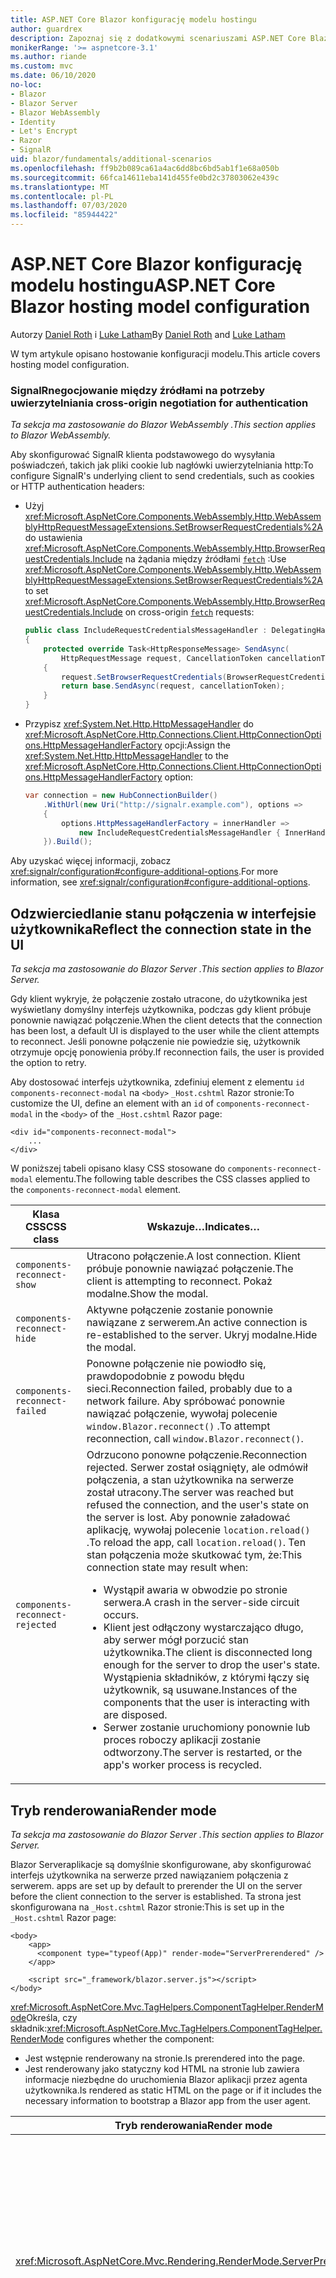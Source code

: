```yaml
---
title: ASP.NET Core Blazor konfigurację modelu hostingu
author: guardrex
description: Zapoznaj się z dodatkowymi scenariuszami ASP.NET Core Blazor konfiguracji modelu hostingu.
monikerRange: '>= aspnetcore-3.1'
ms.author: riande
ms.custom: mvc
ms.date: 06/10/2020
no-loc:
- Blazor
- Blazor Server
- Blazor WebAssembly
- Identity
- Let's Encrypt
- Razor
- SignalR
uid: blazor/fundamentals/additional-scenarios
ms.openlocfilehash: ff9b2b089ca61a4ac6dd8bc6bd5ab1f1e68a050b
ms.sourcegitcommit: 66fca14611eba141d455fe0bd2c37803062e439c
ms.translationtype: MT
ms.contentlocale: pl-PL
ms.lasthandoff: 07/03/2020
ms.locfileid: "85944422"
---
```

# <a name="aspnet-core-blazor-hosting-model-configuration"></a><span data-ttu-id="8931d-103">ASP.NET Core Blazor konfigurację modelu hostingu</span><span class="sxs-lookup"><span data-stu-id="8931d-103">ASP.NET Core Blazor hosting model configuration</span></span>

<span data-ttu-id="8931d-104">Autorzy [Daniel Roth](https://github.com/danroth27) i [Luke Latham](https://github.com/guardrex)</span><span class="sxs-lookup"><span data-stu-id="8931d-104">By [Daniel Roth](https://github.com/danroth27) and [Luke Latham](https://github.com/guardrex)</span></span>

<span data-ttu-id="8931d-105">W tym artykule opisano hostowanie konfiguracji modelu.</span><span class="sxs-lookup"><span data-stu-id="8931d-105">This article covers hosting model configuration.</span></span>

### <a name="signalr-cross-origin-negotiation-for-authentication"></a>SignalR<span data-ttu-id="8931d-106">negocjowanie między źródłami na potrzeby uwierzytelniania</span><span class="sxs-lookup"><span data-stu-id="8931d-106"> cross-origin negotiation for authentication</span></span>

<span data-ttu-id="8931d-107">*Ta sekcja ma zastosowanie do Blazor WebAssembly .*</span><span class="sxs-lookup"><span data-stu-id="8931d-107">*This section applies to Blazor WebAssembly.*</span></span>

<span data-ttu-id="8931d-108">Aby skonfigurować SignalR klienta podstawowego do wysyłania poświadczeń, takich jak pliki cookie lub nagłówki uwierzytelniania http:</span><span class="sxs-lookup"><span data-stu-id="8931d-108">To configure SignalR's underlying client to send credentials, such as cookies or HTTP authentication headers:</span></span>

* <span data-ttu-id="8931d-109">Użyj <xref:Microsoft.AspNetCore.Components.WebAssembly.Http.WebAssemblyHttpRequestMessageExtensions.SetBrowserRequestCredentials%2A> do ustawienia <xref:Microsoft.AspNetCore.Components.WebAssembly.Http.BrowserRequestCredentials.Include> na żądania między źródłami [`fetch`](https://developer.mozilla.org/docs/Web/API/Fetch_API/Using_Fetch) :</span><span class="sxs-lookup"><span data-stu-id="8931d-109">Use <xref:Microsoft.AspNetCore.Components.WebAssembly.Http.WebAssemblyHttpRequestMessageExtensions.SetBrowserRequestCredentials%2A> to set <xref:Microsoft.AspNetCore.Components.WebAssembly.Http.BrowserRequestCredentials.Include> on cross-origin [`fetch`](https://developer.mozilla.org/docs/Web/API/Fetch_API/Using_Fetch) requests:</span></span>

  ```csharp
  public class IncludeRequestCredentialsMessageHandler : DelegatingHandler
  {
      protected override Task<HttpResponseMessage> SendAsync(
          HttpRequestMessage request, CancellationToken cancellationToken)
      {
          request.SetBrowserRequestCredentials(BrowserRequestCredentials.Include);
          return base.SendAsync(request, cancellationToken);
      }
  }
  ```

* <span data-ttu-id="8931d-110">Przypisz <xref:System.Net.Http.HttpMessageHandler> do <xref:Microsoft.AspNetCore.Http.Connections.Client.HttpConnectionOptions.HttpMessageHandlerFactory> opcji:</span><span class="sxs-lookup"><span data-stu-id="8931d-110">Assign the <xref:System.Net.Http.HttpMessageHandler> to the <xref:Microsoft.AspNetCore.Http.Connections.Client.HttpConnectionOptions.HttpMessageHandlerFactory> option:</span></span>

  ```csharp
  var connection = new HubConnectionBuilder()
      .WithUrl(new Uri("http://signalr.example.com"), options =>
      {
          options.HttpMessageHandlerFactory = innerHandler => 
              new IncludeRequestCredentialsMessageHandler { InnerHandler = innerHandler };
      }).Build();
  ```

<span data-ttu-id="8931d-111">Aby uzyskać więcej informacji, zobacz <xref:signalr/configuration#configure-additional-options>.</span><span class="sxs-lookup"><span data-stu-id="8931d-111">For more information, see <xref:signalr/configuration#configure-additional-options>.</span></span>

## <a name="reflect-the-connection-state-in-the-ui"></a><span data-ttu-id="8931d-112">Odzwierciedlanie stanu połączenia w interfejsie użytkownika</span><span class="sxs-lookup"><span data-stu-id="8931d-112">Reflect the connection state in the UI</span></span>

<span data-ttu-id="8931d-113">*Ta sekcja ma zastosowanie do Blazor Server .*</span><span class="sxs-lookup"><span data-stu-id="8931d-113">*This section applies to Blazor Server.*</span></span>

<span data-ttu-id="8931d-114">Gdy klient wykryje, że połączenie zostało utracone, do użytkownika jest wyświetlany domyślny interfejs użytkownika, podczas gdy klient próbuje ponownie nawiązać połączenie.</span><span class="sxs-lookup"><span data-stu-id="8931d-114">When the client detects that the connection has been lost, a default UI is displayed to the user while the client attempts to reconnect.</span></span> <span data-ttu-id="8931d-115">Jeśli ponowne połączenie nie powiedzie się, użytkownik otrzymuje opcję ponowienia próby.</span><span class="sxs-lookup"><span data-stu-id="8931d-115">If reconnection fails, the user is provided the option to retry.</span></span>

<span data-ttu-id="8931d-116">Aby dostosować interfejs użytkownika, zdefiniuj element z elementu `id` `components-reconnect-modal` na `<body>` `_Host.cshtml` Razor stronie:</span><span class="sxs-lookup"><span data-stu-id="8931d-116">To customize the UI, define an element with an `id` of `components-reconnect-modal` in the `<body>` of the `_Host.cshtml` Razor page:</span></span>

```cshtml
<div id="components-reconnect-modal">
    ...
</div>
```

<span data-ttu-id="8931d-117">W poniższej tabeli opisano klasy CSS stosowane do `components-reconnect-modal` elementu.</span><span class="sxs-lookup"><span data-stu-id="8931d-117">The following table describes the CSS classes applied to the `components-reconnect-modal` element.</span></span>

| <span data-ttu-id="8931d-118">Klasa CSS</span><span class="sxs-lookup"><span data-stu-id="8931d-118">CSS class</span></span>                       | <span data-ttu-id="8931d-119">Wskazuje&hellip;</span><span class="sxs-lookup"><span data-stu-id="8931d-119">Indicates&hellip;</span></span> |
| ------------------------------- | ----------------- |
| `components-reconnect-show`     | <span data-ttu-id="8931d-120">Utracono połączenie.</span><span class="sxs-lookup"><span data-stu-id="8931d-120">A lost connection.</span></span> <span data-ttu-id="8931d-121">Klient próbuje ponownie nawiązać połączenie.</span><span class="sxs-lookup"><span data-stu-id="8931d-121">The client is attempting to reconnect.</span></span> <span data-ttu-id="8931d-122">Pokaż modalne.</span><span class="sxs-lookup"><span data-stu-id="8931d-122">Show the modal.</span></span> |
| `components-reconnect-hide`     | <span data-ttu-id="8931d-123">Aktywne połączenie zostanie ponownie nawiązane z serwerem.</span><span class="sxs-lookup"><span data-stu-id="8931d-123">An active connection is re-established to the server.</span></span> <span data-ttu-id="8931d-124">Ukryj modalne.</span><span class="sxs-lookup"><span data-stu-id="8931d-124">Hide the modal.</span></span> |
| `components-reconnect-failed`   | <span data-ttu-id="8931d-125">Ponowne połączenie nie powiodło się, prawdopodobnie z powodu błędu sieci.</span><span class="sxs-lookup"><span data-stu-id="8931d-125">Reconnection failed, probably due to a network failure.</span></span> <span data-ttu-id="8931d-126">Aby spróbować ponownie nawiązać połączenie, wywołaj polecenie `window.Blazor.reconnect()` .</span><span class="sxs-lookup"><span data-stu-id="8931d-126">To attempt reconnection, call `window.Blazor.reconnect()`.</span></span> |
| `components-reconnect-rejected` | <span data-ttu-id="8931d-127">Odrzucono ponowne połączenie.</span><span class="sxs-lookup"><span data-stu-id="8931d-127">Reconnection rejected.</span></span> <span data-ttu-id="8931d-128">Serwer został osiągnięty, ale odmówił połączenia, a stan użytkownika na serwerze został utracony.</span><span class="sxs-lookup"><span data-stu-id="8931d-128">The server was reached but refused the connection, and the user's state on the server is lost.</span></span> <span data-ttu-id="8931d-129">Aby ponownie załadować aplikację, wywołaj polecenie `location.reload()` .</span><span class="sxs-lookup"><span data-stu-id="8931d-129">To reload the app, call `location.reload()`.</span></span> <span data-ttu-id="8931d-130">Ten stan połączenia może skutkować tym, że:</span><span class="sxs-lookup"><span data-stu-id="8931d-130">This connection state may result when:</span></span><ul><li><span data-ttu-id="8931d-131">Wystąpił awaria w obwodzie po stronie serwera.</span><span class="sxs-lookup"><span data-stu-id="8931d-131">A crash in the server-side circuit occurs.</span></span></li><li><span data-ttu-id="8931d-132">Klient jest odłączony wystarczająco długo, aby serwer mógł porzucić stan użytkownika.</span><span class="sxs-lookup"><span data-stu-id="8931d-132">The client is disconnected long enough for the server to drop the user's state.</span></span> <span data-ttu-id="8931d-133">Wystąpienia składników, z którymi łączy się użytkownik, są usuwane.</span><span class="sxs-lookup"><span data-stu-id="8931d-133">Instances of the components that the user is interacting with are disposed.</span></span></li><li><span data-ttu-id="8931d-134">Serwer zostanie uruchomiony ponownie lub proces roboczy aplikacji zostanie odtworzony.</span><span class="sxs-lookup"><span data-stu-id="8931d-134">The server is restarted, or the app's worker process is recycled.</span></span></li></ul> |

## <a name="render-mode"></a><span data-ttu-id="8931d-135">Tryb renderowania</span><span class="sxs-lookup"><span data-stu-id="8931d-135">Render mode</span></span>

<span data-ttu-id="8931d-136">*Ta sekcja ma zastosowanie do Blazor Server .*</span><span class="sxs-lookup"><span data-stu-id="8931d-136">*This section applies to Blazor Server.*</span></span>

Blazor Server<span data-ttu-id="8931d-137">aplikacje są domyślnie skonfigurowane, aby skonfigurować interfejs użytkownika na serwerze przed nawiązaniem połączenia z serwerem.</span><span class="sxs-lookup"><span data-stu-id="8931d-137"> apps are set up by default to prerender the UI on the server before the client connection to the server is established.</span></span> <span data-ttu-id="8931d-138">Ta strona jest skonfigurowana na `_Host.cshtml` Razor stronie:</span><span class="sxs-lookup"><span data-stu-id="8931d-138">This is set up in the `_Host.cshtml` Razor page:</span></span>

```cshtml
<body>
    <app>
      <component type="typeof(App)" render-mode="ServerPrerendered" />
    </app>

    <script src="_framework/blazor.server.js"></script>
</body>
```

<span data-ttu-id="8931d-139"><xref:Microsoft.AspNetCore.Mvc.TagHelpers.ComponentTagHelper.RenderMode>Określa, czy składnik:</span><span class="sxs-lookup"><span data-stu-id="8931d-139"><xref:Microsoft.AspNetCore.Mvc.TagHelpers.ComponentTagHelper.RenderMode> configures whether the component:</span></span>

* <span data-ttu-id="8931d-140">Jest wstępnie renderowany na stronie.</span><span class="sxs-lookup"><span data-stu-id="8931d-140">Is prerendered into the page.</span></span>
* <span data-ttu-id="8931d-141">Jest renderowany jako statyczny kod HTML na stronie lub zawiera informacje niezbędne do uruchomienia Blazor aplikacji przez agenta użytkownika.</span><span class="sxs-lookup"><span data-stu-id="8931d-141">Is rendered as static HTML on the page or if it includes the necessary information to bootstrap a Blazor app from the user agent.</span></span>

| <span data-ttu-id="8931d-142">Tryb renderowania</span><span class="sxs-lookup"><span data-stu-id="8931d-142">Render mode</span></span> | <span data-ttu-id="8931d-143">Opis</span><span class="sxs-lookup"><span data-stu-id="8931d-143">Description</span></span> |
| --- | --- |
| <xref:Microsoft.AspNetCore.Mvc.Rendering.RenderMode.ServerPrerendered> | <span data-ttu-id="8931d-144">Renderuje składnik do statycznego kodu HTML i zawiera znacznik dla Blazor Server aplikacji.</span><span class="sxs-lookup"><span data-stu-id="8931d-144">Renders the component into static HTML and includes a marker for a Blazor Server app.</span></span> <span data-ttu-id="8931d-145">Po uruchomieniu agenta użytkownika ten znacznik jest używany do uruchamiania Blazor aplikacji.</span><span class="sxs-lookup"><span data-stu-id="8931d-145">When the user-agent starts, this marker is used to bootstrap a Blazor app.</span></span> |
| <xref:Microsoft.AspNetCore.Mvc.Rendering.RenderMode.Server> | <span data-ttu-id="8931d-146">Renderuje znacznik dla Blazor Server aplikacji.</span><span class="sxs-lookup"><span data-stu-id="8931d-146">Renders a marker for a Blazor Server app.</span></span> <span data-ttu-id="8931d-147">Dane wyjściowe ze składnika nie są uwzględniane.</span><span class="sxs-lookup"><span data-stu-id="8931d-147">Output from the component isn't included.</span></span> <span data-ttu-id="8931d-148">Po uruchomieniu agenta użytkownika ten znacznik jest używany do uruchamiania Blazor aplikacji.</span><span class="sxs-lookup"><span data-stu-id="8931d-148">When the user-agent starts, this marker is used to bootstrap a Blazor app.</span></span> |
| <xref:Microsoft.AspNetCore.Mvc.Rendering.RenderMode.Static> | <span data-ttu-id="8931d-149">Renderuje składnik do statycznego kodu HTML.</span><span class="sxs-lookup"><span data-stu-id="8931d-149">Renders the component into static HTML.</span></span> |

<span data-ttu-id="8931d-150">Renderowanie składników serwera ze statyczną stroną HTML nie jest obsługiwane.</span><span class="sxs-lookup"><span data-stu-id="8931d-150">Rendering server components from a static HTML page isn't supported.</span></span>

## <a name="configure-the-signalr-client-for-blazor-server-apps"></a><span data-ttu-id="8931d-151">Konfigurowanie SignalR klienta dla Blazor Server aplikacji</span><span class="sxs-lookup"><span data-stu-id="8931d-151">Configure the SignalR client for Blazor Server apps</span></span>

<span data-ttu-id="8931d-152">*Ta sekcja ma zastosowanie do Blazor Server .*</span><span class="sxs-lookup"><span data-stu-id="8931d-152">*This section applies to Blazor Server.*</span></span>

<span data-ttu-id="8931d-153">Czasami trzeba skonfigurować SignalR klienta używanego przez Blazor Server aplikacje.</span><span class="sxs-lookup"><span data-stu-id="8931d-153">Sometimes, you need to configure the SignalR client used by Blazor Server apps.</span></span> <span data-ttu-id="8931d-154">Na przykład możesz chcieć skonfigurować rejestrowanie na SignalR kliencie, aby zdiagnozować problem z połączeniem.</span><span class="sxs-lookup"><span data-stu-id="8931d-154">For example, you might want to configure logging on the SignalR client to diagnose a connection issue.</span></span>

<span data-ttu-id="8931d-155">Aby skonfigurować SignalR klienta w `Pages/_Host.cshtml` pliku:</span><span class="sxs-lookup"><span data-stu-id="8931d-155">To configure the SignalR client in the `Pages/_Host.cshtml` file:</span></span>

* <span data-ttu-id="8931d-156">Dodaj `autostart="false"` atrybut do `<script>` znacznika `blazor.server.js` skryptu.</span><span class="sxs-lookup"><span data-stu-id="8931d-156">Add an `autostart="false"` attribute to the `<script>` tag for the `blazor.server.js` script.</span></span>
* <span data-ttu-id="8931d-157">Wywoływanie `Blazor.start` i przekazywanie obiektu konfiguracji, który określa SignalR Konstruktor.</span><span class="sxs-lookup"><span data-stu-id="8931d-157">Call `Blazor.start` and pass in a configuration object that specifies the SignalR builder.</span></span>

```html
<script src="_framework/blazor.server.js" autostart="false"></script>
<script>
  Blazor.start({
    configureSignalR: function (builder) {
      builder.configureLogging("information"); // LogLevel.Information
    }
  });
</script>
```

## <a name="additional-resources"></a><span data-ttu-id="8931d-158">Dodatkowe zasoby</span><span class="sxs-lookup"><span data-stu-id="8931d-158">Additional resources</span></span>

* <xref:fundamentals/logging/index>
